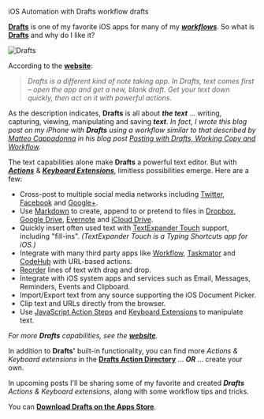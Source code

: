 iOS Automation with Drafts
workflow drafts

**[Drafts](http://agiletortoise.com/drafts/)** is one of my favorite iOS apps for many of my ***[workflows](https://www.google.com/search?q=define%3Aworkflow)***.  So what is **[Drafts](http://agiletortoise.com/drafts/)** and why do I like it?

![Drafts]({{site.baseurl}}/images/2015-09-03-Drafts.png)

According to the **[website](http://agiletortoise.com/drafts/)**:
> *Drafts is a different kind of note taking app. In Drafts, text comes first – open the app and get a new, blank draft. Get your text down quickly, then act on it with powerful actions.*

As the description indicates, **Drafts** is all about ***the text*** ... writing, capturing, viewing, manipulating and saving ***text***.  _In fact, I wrote this blog post on my iPhone with **Drafts** using a workflow similar to that described by [Matteo Cappadonna](http://www.matteocappadonna.org/) in his blog post [Posting with Drafts, Working Copy and Workflow](http://www.matteocappadonna.org/Posting-with-Drafts,-Working-Copy-and-Workflow/)._ 

The text capabilities alone make **Drafts** a powerful text editor.  But with ***[Actions](https://agiletortoise.zendesk.com/hc/en-us/sections/200579370-Actions)*** & ***[Keyboard Extensions](https://agiletortoise.zendesk.com/hc/en-us/sections/200539204-Enhanced-Keyboard)***, limitless possibilities emerge.  Here are a few:

* Cross-post to multiple social media networks including [Twitter](https://twitter.com), [Facebook](https://facebook.com) and [Google+](https://plus.google.com).
* Use [Markdown](https://agiletortoise.zendesk.com/hc/en-us/articles/204022848) to create, append to or pretend to files in [Dropbox](https://www.dropbox.com), [Google Drive](https://www.google.com/drive/), [Evernote](https://evernote.com/) and [iCloud Drive](http://www.apple.com/icloud/icloud-drive/?cid=wwa-us-kwg-features).
* Quickly insert often used text with [TextExpander Touch](https://smilesoftware.com/TextExpander/touch/index.html) support, including "fill-ins". *(TextExpander Touch is a Typing Shortcuts app for iOS.)*
* Integrate with many third party apps like [Workflow](https://workflow.is/), [Taskmator](https://mobile.twitter.com/taskmator) and [CodeHub](http://dillonbuchanan.com/CodeHub/) with URL-based actions.
* [Reorder](https://agiletortoise.zendesk.com/hc/en-us/articles/203271330) lines of text with drag and drop. 
* Integrate with iOS system apps and services such as Email, Messages, Reminders, Events and Clipboard.
* Import/Export text from any source supporting the iOS Document Picker.
* Clip text and URLs directly from the browser.
* Use [JavaScript Action Steps](https://agiletortoise.zendesk.com/hc/en-us/articles/202771590-Action-Step-Script) and [Keyboard Extensions](https://agiletortoise.zendesk.com/hc/en-us/articles/202865034-Using-the-Enhanced-Keyboard) to manipulate text.

*For more __Drafts__ capabilities, see the  __[website](http://agiletortoise.com/drafts/)__.*

In addition to **Drafts'** built-in functionality, you can find more *Actions & Keyboard extensions* in the **[Drafts Action Directory](http://drafts4-actions.agiletortoise.com/)** ... ***OR*** ... create your own.

In upcoming posts I'll be sharing some of my favorite and created ***Drafts*** *Actions &  Keyboard extensions*, along with some workflow tips and tricks.

You can **[Download Drafts on the Apps Store](https://itunes.apple.com/us/app/id905337691)**.
